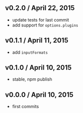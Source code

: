 

## v0.2.0 / April 22, 2015
- update tests for last commit
- add support for `options.plugins`

## v0.1.1 / April 11, 2015
- add `inputFormats`

## v0.1.0 / April 10, 2015
- stable, npm publish

## v0.0.0 / April 10, 2015
- first commits